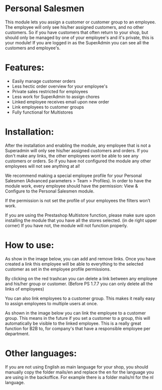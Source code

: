 # Personal Salesmen
This module lets you assign a customer or customer group to an employee. The employee will only see his/her assigned customers, and no other customers. So if you have customers that often return to your shop, but should only be managed by one of your employee's and it's private, this is your module!
If you are logged in as the SuperAdmin you can see all the customers and employee's.

# Features:

- Easily manage customer orders
- Less hectic order overview for your employee's
- Private sales restricted for employees
- Less work for SuperAdmin to assign chores
- Linked employee receives email upon new order
- Link employees to customer groups
- Fully functional for Multistores

# Installation:

After the installation and enabling the module, any employee that is not a Superadmin will only see his/her assigned customers and orders. If you don't make any links, the other employees wont be able to see any customers or orders. So if you have not configured the module any other employees will not see anything at al!

We recommend making a special employee profile for your Personal Salesmen (Advanced parameters > Team > Profiles). In order to have the module work, every employee should have the permission: View & Configure to the Personal Salesmen module.

If the permission is not set the profile of your employees the filters won’t work.

If you are using the Prestashop Multistore function, please make sure upon installing the module that you have all the stores selected. (in de right upper corner) If you have not, the module will not function properly.

# How to use:

As show in the image below, you can add and remove links. Once you have created a link this employee will be able to everything to the selected customer as set in the employee profile permissions.

By clicking on the red trashcan you can delete a link between any employee and his/her group or customer. (Before PS 1.7.7 you can only delete all the links of employees)

You can also link employees to a customer group. This makes it really easy to assign employees to multiple users at once.

  As shown in the image below you can link the employee to a customer group. This means in the future if you set a customer to a group, this will automatically be visible to the linked employee. This is a really great function for B2B to, for company's that have a responsible employee per department.

# Other languages:

If you are not using English as main language for your shop, you should manually copy the folder mails/en and replace the en for the language you are using in the backoffice. For example there is a folder mails/nl for the nl language.
